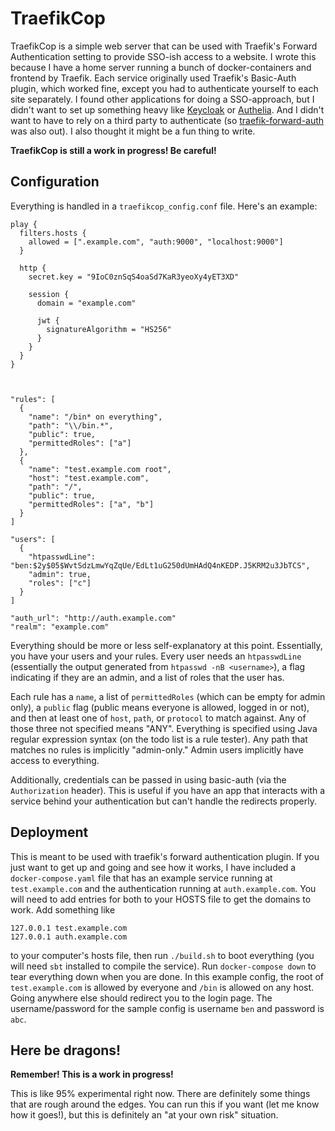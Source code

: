 # TraefikCop

TraefikCop is a simple web server that can be used with Traefik's Forward Authentication setting to provide SSO-ish access to a website. I wrote this because I have a home server running a bunch of docker-containers and frontend by Traefik. Each service originally used Traefik's Basic-Auth plugin, which worked fine, except you had to authenticate yourself to each site separately. I found other applications for doing a SSO-approach, but I didn't want to set up something heavy like [Keycloak](https://www.keycloak.org/) or [Authelia](https://www.authelia.com/). And I didn't want to have to rely on a third party to authenticate (so [traefik-forward-auth](https://github.com/thomseddon/traefik-forward-auth) was also out). I also thought it might be a fun thing to write.

**TraefikCop is still a work in progress! Be careful!**

## Configuration

Everything is handled in a `traefikcop_config.conf` file. Here's an example:

```hocon
play {
  filters.hosts {
    allowed = [".example.com", "auth:9000", "localhost:9000"]
  }

  http {
    secret.key = "9IoC0znSqS4oaSd7KaR3yeoXy4yET3XD"

    session {
      domain = "example.com"

      jwt {
        signatureAlgorithm = "HS256"
      }
    }
  }
}



"rules": [
  {
    "name": "/bin* on everything",
    "path": "\\/bin.*",
    "public": true,
    "permittedRoles": ["a"]
  },
  {
    "name": "test.example.com root",
    "host": "test.example.com",
    "path": "/",
    "public": true,
    "permittedRoles": ["a", "b"]
  }
]

"users": [
  {
    "htpasswdLine": "ben:$2y$05$WvtSdzLmwYqZqUe/EdLt1uG250dUmHAdQ4nKEDP.J5KRM2u3JbTCS",
    "admin": true,
    "roles": ["c"]
  }
]

"auth_url": "http://auth.example.com"
"realm": "example.com"
``` 

Everything should be more or less self-explanatory at this point. Essentially, you have your users and your rules. Every user needs an `htpasswdLine` (essentially the output generated from `htpasswd -nB <username>`), a flag indicating if they are an admin, and a list of roles that the user has.

Each rule has a `name`, a list of `permittedRoles` (which can be empty for admin only), a `public` flag (public means everyone is allowed, logged in or not), and then at least one of `host`, `path`, or `protocol` to match against. Any of those three not specified means "ANY". Everything is specified using Java regular expression syntax (on the todo list is a rule tester). Any path that matches no rules is implicitly "admin-only." Admin users implicitly have access to everything.

Additionally, credentials can be passed in using basic-auth (via the `Authorization` header). This is useful if you have an app that interacts with a service behind your authentication but can't handle the redirects properly.

## Deployment

This is meant to be used with traefik's forward authentication plugin. If you just want to get up and going and see how it works, I have included a `docker-compose.yaml` file that has an example service running at `test.example.com` and the authentication running at `auth.example.com`. You will need to add entries for both to your HOSTS file to get the domains to work. Add something like

```
127.0.0.1 test.example.com
127.0.0.1 auth.example.com
```

to your computer's hosts file, then run `./build.sh` to boot everything (you will need `sbt` installed to compile the service). Run `docker-compose down` to tear everything down when you are done. In this example config, the root of `test.example.com` is allowed by everyone and `/bin` is allowed on any host. Going anywhere else should redirect you to the login page. The username/password for the sample config is username `ben` and password is `abc`.

## Here be dragons!
**Remember! This is a work in progress!**
 
This is like 95% experimental right now. There are definitely some things that are rough around the edges. You can run this if you want (let me know how it goes!), but this is definitely an "at your own risk" situation. 